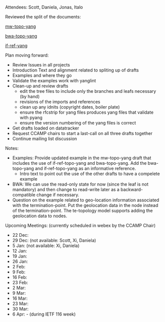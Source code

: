 Attendees: Scott, Daniela, Jonas, Italo

Reviewed the split of the documents:

[mw-topo-yang](https://github.com/ietf-ccamp-wg/draft-ietf-ccamp-mw-topo-yang)

[bwa-topo-yang](https://github.com/ietf-ccamp-wg/draft-ietf-ccamp-bwa-topo-yang)

[if-ref-yang](https://github.com/ietf-ccamp-wg/draft-ietf-ccamp-if-ref-topo-yang)

Plan moving forward:
- Review Issues in all projects
- Introduction Text and alignment related to spliting up of drafts
- Examples and where they go
- Validate the examples work with yanglint
- Clean-up and review drafts
  - edit the tree files to include only the branches and leafs necessary (by hand)
  - revisions of the imports and references
  - clean up any idnits (copyright dates, boiler plate)
  - ensure the rfcstrip for yang files produces yang files that validate with pyang
  - ensure the version numbering of the yang files is correct
- Get drafts loaded on datatracker
- Request CCAMP chairs to start a last-call on all three drafts together
- Continue mailing list discussion

Notes:
- Examples:  Provide updated example in the mw-topo-yang draft that includes the use of if-ref-topo-yang and bwa-topo-yang.  Add the bwa-topo-yang and if-ref-topo-yang as an informative reference.
  - Intro text to point out the use of the other drafts to have a compelete example
- BWA:  We can use the read-only state for now (since the leaf is not mandatory) and then change to read-write later as a backward-compatible change if necessary.
- Question on the example related to geo-location information associated with the termination-point.  Put the geolocation data in the node instead of the termination-point.  The te-topology model supports adding the geolocation data to nodes.

Upcoming Meetings: (currently scheduled in webex by the CCAMP Chair)
- 22 Dec: 
- 29 Dec: (not available: Scott, Xi, Daniela)
-  5 Jan: (not available: Xi, Daniela)
- 12 Jan:
- 19 Jan:
- 26 Jan:
- 2 Feb:
- 9 Feb:
- 16 Feb:
- 23 Feb:
- 2 Mar:
- 9 Mar:
- 16 Mar:
- 23 Mar:
- 30 Mar:
- 6 Apr: - (during IETF 116 week)
